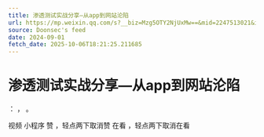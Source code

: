 ```yaml
---
title: 渗透测试实战分享—从app到网站沦陷
url: https://mp.weixin.qq.com/s?__biz=Mzg5OTY2NjUxMw==&mid=2247513021&idx=1&sn=96b4407d750576c56a68f9fa802caeb6
source: Doonsec's feed
date: 2024-09-01
fetch_date: 2025-10-06T18:21:25.211685
---
```


# 渗透测试实战分享—从app到网站沦陷

：
，
。

视频
小程序
赞
，轻点两下取消赞
在看
，轻点两下取消在看